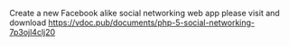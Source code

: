 Create a new Facebook alike social networking web app
please visit and download
https://vdoc.pub/documents/php-5-social-networking-7p3ojl4clj20
